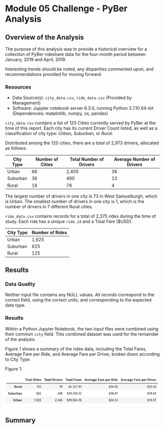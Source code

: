 # Module 05 Challenge - PyBer Analysis

## Overview of the Analysis

The purpose of this analysis was to provide a historical overview for a collection
of PyBer rideshare data for the four-month period between January, 2019 and April, 2019.

Interesting trends should be noted, any disparities commented upon, and recommendations provided for moving forward.

### Resources

- Data Source(s): `city_data.csv`, `ride_data.csv` (Provided by Management)
- Software: Jupyter notebook server 6.3.0, running Python 3.7.10 64-bit (Dependencies:  matplotlib, numpy, os, pandas)

`city_data.csv` contains a list of 120 Cities currently served by PyBer at the time of this report. Each city has its current Driver Count listed, as well as a classification of city type: *Urban, Suburban,* or *Rural.*

Distributed among the 120 cities, there are a total of 2,973 drivers, allocated as follows:

|City Type|Number of Cities|Total Number of Drivers|Average Number of Drivers|
|---------|----------------|-----------------------|-------------------------|
|Urban    |66              |2,405                  |36                       |
|Suburban |36              |490                    |13                       |
|Rural    |18              |78                     |4                        |

The largest number of drivers in one city is 73 in West Samuelburgh, which is Urban. The smallest number of drivers in one city is 1, which is the number of drivers in 7 different Rural cities.

`ride_data.csv` contains records for a total of 2,375 rides during the time of study. Each ride has a unique `ride_id` and a Total Fare ($USD).

|City Type|Number of Rides |
|---------|----------------|
|Urban    |1,625           |
|Suburban |625             |
|Rural    |125             |


## Results

### Data Quality
Neither input file contains any NULL values. All records correspond to the correct field, using the correct units, and corresponding to the expected data type.

### Results

Within a Python Jupyter Notebook, the two input files were combined using their common `city` field. This combined dataset was used for the remainder of the analysis.

Figure 1 shows a summary of the rides data, including the Total Fares, Average Fare per Ride, and Average Fare per Driver, broken down according to City Type.

Figure 1: 

![Figure 1](analysis/Fig1.png "Figure 1")

## Summary
